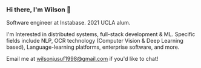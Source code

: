 ### Hi there, I'm Wilson 👋

Software engineer at Instabase. 2021 UCLA alum.

I'm Interested in distributed systems, full-stack development & ML. Specific fields include NLP, OCR technology (Computer Vision & Deep Learning based), Language-learning platforms, enterprise software, and more.

Email me at wilsonjusuf1998@gmail.com if you'd like to chat!
<!--
**willyspinner/willyspinner** is a ✨ _special_ ✨ repository because its `README.md` (this file) appears on your GitHub profile.

Here are some ideas to get you started:

- 🔭 I’m currently working on ...
- 🌱 I’m currently learning ...
- 👯 I’m looking to collaborate on ...
- 🤔 I’m looking for help with ...
- 💬 Ask me about ...
- 📫 How to reach me: ...
- 😄 Pronouns: ...
- ⚡ Fun fact: ...
-->
